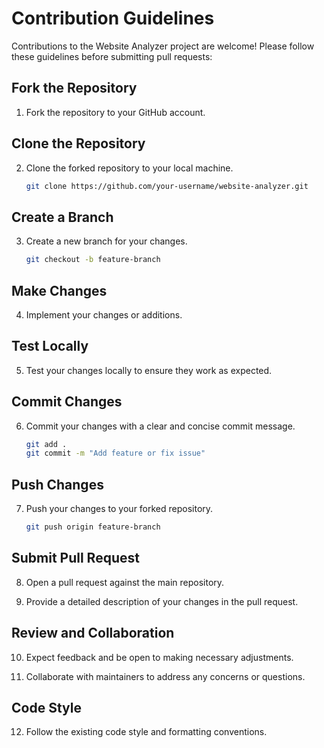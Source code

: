 # Contribution Guidelines

Contributions to the Website Analyzer project are welcome! Please follow these guidelines before submitting pull requests:

## Fork the Repository

1. Fork the repository to your GitHub account.

## Clone the Repository

2. Clone the forked repository to your local machine.

    ```bash
    git clone https://github.com/your-username/website-analyzer.git
    ```

## Create a Branch

3. Create a new branch for your changes.

    ```bash
    git checkout -b feature-branch
    ```

## Make Changes

4. Implement your changes or additions.

## Test Locally

5. Test your changes locally to ensure they work as expected.

## Commit Changes

6. Commit your changes with a clear and concise commit message.

    ```bash
    git add .
    git commit -m "Add feature or fix issue"
    ```

## Push Changes

7. Push your changes to your forked repository.

    ```bash
    git push origin feature-branch
    ```

## Submit Pull Request

8. Open a pull request against the main repository.

9. Provide a detailed description of your changes in the pull request.

## Review and Collaboration

10. Expect feedback and be open to making necessary adjustments.

11. Collaborate with maintainers to address any concerns or questions.

## Code Style

12. Follow the existing code style and formatting conventions.
